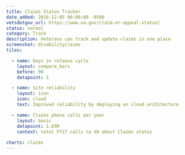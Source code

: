 ```yaml
---
title: Claims Status Tracker
date_added: 2016-12-05 00:00:00 -0500
vetsdotgov_url: https://www.va.gov/claim-or-appeal-status/
status: normal
category: Track
description: Veterans can track and update claims in one place
screenshot: disabilityclaims
tiles:

  - name: Days in release cycle
    layout: compare_bars
    before: 90
    datapoint: 1

  - name: Site reliability
    layout: icon
    icon: cloud
    text: Improved reliability by deploying on cloud architecture

  - name: Claims phone calls per year
    layout: basic
    datapoint: 1.65M
    context: total FY17 calls to VA about Claims status
    
charts: claims
---
```

